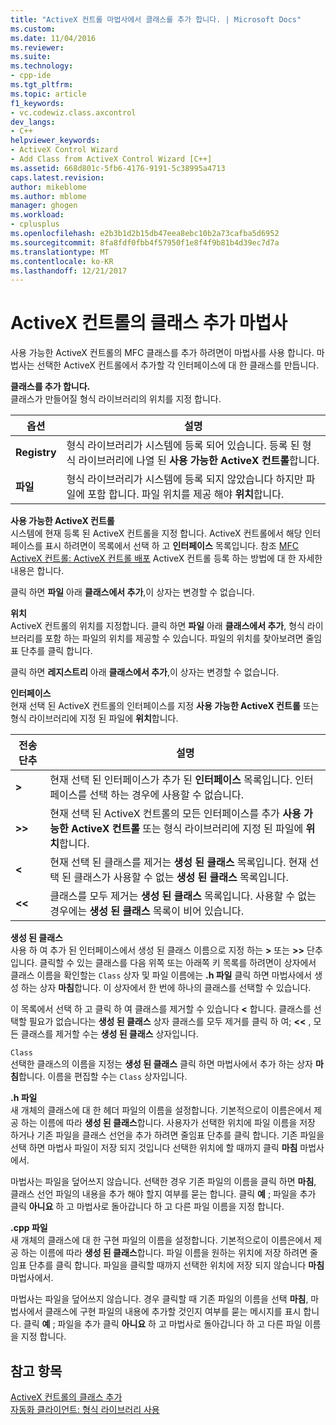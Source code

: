 ```yaml
---
title: "ActiveX 컨트롤 마법사에서 클래스를 추가 합니다. | Microsoft Docs"
ms.custom: 
ms.date: 11/04/2016
ms.reviewer: 
ms.suite: 
ms.technology:
- cpp-ide
ms.tgt_pltfrm: 
ms.topic: article
f1_keywords:
- vc.codewiz.class.axcontrol
dev_langs:
- C++
helpviewer_keywords:
- ActiveX Control Wizard
- Add Class from ActiveX Control Wizard [C++]
ms.assetid: 668d801c-5fb6-4176-9191-5c38995a4713
caps.latest.revision: 
author: mikeblome
ms.author: mblome
manager: ghogen
ms.workload:
- cplusplus
ms.openlocfilehash: e2b3b1d2b15db47eea8ebc10b2a73cafba5d6952
ms.sourcegitcommit: 8fa8fdf0fbb4f57950f1e8f4f9b81b4d39ec7d7a
ms.translationtype: MT
ms.contentlocale: ko-KR
ms.lasthandoff: 12/21/2017
---
```

# <a name="add-class-from-activex-control-wizard"></a>ActiveX 컨트롤의 클래스 추가 마법사
사용 가능한 ActiveX 컨트롤의 MFC 클래스를 추가 하려면이 마법사를 사용 합니다. 마법사는 선택한 ActiveX 컨트롤에서 추가할 각 인터페이스에 대 한 클래스를 만듭니다.  
  
 **클래스를 추가 합니다.**  
 클래스가 만들어질 형식 라이브러리의 위치를 지정 합니다.  
  
|옵션|설명|  
|------------|-----------------|  
|**Registry**|형식 라이브러리가 시스템에 등록 되어 있습니다. 등록 된 형식 라이브러리에 나열 된 **사용 가능한 ActiveX 컨트롤**합니다.|  
|**파일**|형식 라이브러리가 시스템에 등록 되지 않았습니다 하지만 파일에 포함 합니다. 파일 위치를 제공 해야 **위치**합니다.|  
  
 **사용 가능한 ActiveX 컨트롤**  
 시스템에 현재 등록 된 ActiveX 컨트롤을 지정 합니다. ActiveX 컨트롤에서 해당 인터페이스를 표시 하려면이 목록에서 선택 하 고 **인터페이스** 목록입니다. 참조 [MFC ActiveX 컨트롤: ActiveX 컨트롤 배포](../mfc/mfc-activex-controls-distributing-activex-controls.md) ActiveX 컨트롤 등록 하는 방법에 대 한 자세한 내용은 합니다.  
  
 클릭 하면 **파일** 아래 **클래스에서 추가**,이 상자는 변경할 수 없습니다.  
  
 **위치**  
 ActiveX 컨트롤의 위치를 지정합니다. 클릭 하면 **파일** 아래 **클래스에서 추가**, 형식 라이브러리를 포함 하는 파일의 위치를 제공할 수 있습니다. 파일의 위치를 찾아보려면 줄임표 단추를 클릭 합니다.  
  
 클릭 하면 **레지스트리** 아래 **클래스에서 추가**,이 상자는 변경할 수 없습니다.  
  
 **인터페이스**  
 현재 선택 된 ActiveX 컨트롤의 인터페이스를 지정 **사용 가능한 ActiveX 컨트롤** 또는 형식 라이브러리에 지정 된 파일에 **위치**합니다.  
  
|전송 단추|설명|  
|---------------------|-----------------|  
|**>**|현재 선택 된 인터페이스가 추가 된 **인터페이스** 목록입니다. 인터페이스를 선택 하는 경우에 사용할 수 없습니다.|  
|**>>**|현재 선택 된 ActiveX 컨트롤의 모든 인터페이스를 추가 **사용 가능한 ActiveX 컨트롤** 또는 형식 라이브러리에 지정 된 파일에 **위치**합니다.|  
|**<**|현재 선택 된 클래스를 제거는 **생성 된 클래스** 목록입니다. 현재 선택 된 클래스가 사용할 수 없는 **생성 된 클래스** 목록입니다.|  
|**<\<**|클래스를 모두 제거는 **생성 된 클래스** 목록입니다. 사용할 수 없는 경우에는 **생성 된 클래스** 목록이 비어 있습니다.|  
  
 **생성 된 클래스**  
 사용 하 여 추가 된 인터페이스에서 생성 된 클래스 이름으로 지정 하는  **>**  또는  **>>**  단추입니다. 클릭할 수 있는 클래스를 다음 위쪽 또는 아래쪽 키 목록를 하려면이 상자에서 클래스 이름을 확인할는 `Class` 상자 및 파일 이름에는 **.h 파일** 클릭 하면 마법사에서 생성 하는 상자  **마침**합니다. 이 상자에서 한 번에 하나의 클래스를 선택할 수 있습니다.  
  
 이 목록에서 선택 하 고 클릭 하 여 클래스를 제거할 수 있습니다  **<** 합니다. 클래스를 선택할 필요가 없습니다는 **생성 된 클래스** 상자 클래스를 모두 제거를 클릭 하 여;  **<<** , 모든 클래스를 제거할 수는 **생성 된 클래스** 상자입니다.  
  
 `Class`  
 선택한 클래스의 이름을 지정는 **생성 된 클래스** 클릭 하면 마법사에서 추가 하는 상자 **마침**합니다. 이름을 편집할 수는 `Class` 상자입니다.  
  
 **.h 파일**  
 새 개체의 클래스에 대 한 헤더 파일의 이름을 설정합니다. 기본적으로이 이름은에서 제공 하는 이름에 따라 **생성 된 클래스**합니다. 사용자가 선택한 위치에 파일 이름을 저장 하거나 기존 파일을 클래스 선언을 추가 하려면 줄임표 단추를 클릭 합니다. 기존 파일을 선택 하면 마법사 파일이 저장 되지 것입니다 선택한 위치에 할 때까지 클릭 **마침** 마법사에서.  
  
 마법사는 파일을 덮어쓰지 않습니다. 선택한 경우 기존 파일의 이름을 클릭 하면 **마침**, 클래스 선언 파일의 내용을 추가 해야 할지 여부를 묻는 합니다. 클릭 **예** ; 파일을 추가 클릭 **아니요** 하 고 마법사로 돌아갑니다 하 고 다른 파일 이름을 지정 합니다.  
  
 **.cpp 파일**  
 새 개체의 클래스에 대 한 구현 파일의 이름을 설정합니다. 기본적으로이 이름은에서 제공 하는 이름에 따라 **생성 된 클래스**합니다. 파일 이름을 원하는 위치에 저장 하려면 줄임표 단추를 클릭 합니다. 파일을 클릭할 때까지 선택한 위치에 저장 되지 않습니다 **마침** 마법사에서.  
  
 마법사는 파일을 덮어쓰지 않습니다. 경우 클릭할 때 기존 파일의 이름을 선택 **마침**, 마법사에서 클래스에 구현 파일의 내용에 추가할 것인지 여부를 묻는 메시지를 표시 합니다. 클릭 **예** ; 파일을 추가 클릭 **아니요** 하 고 마법사로 돌아갑니다 하 고 다른 파일 이름을 지정 합니다.  
  
## <a name="see-also"></a>참고 항목  
 [ActiveX 컨트롤의 클래스 추가](../ide/adding-a-class-from-an-activex-control-visual-cpp.md)   
 [자동화 클라이언트: 형식 라이브러리 사용](../mfc/automation-clients-using-type-libraries.md)